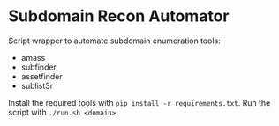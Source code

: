 # Subdomain Recon Automator
Script wrapper to automate subdomain enumeration tools:
- amass
- subfinder
- assetfinder
- sublist3r

Install the required tools with `pip install -r requirements.txt`. Run the script with `./run.sh <domain>`
